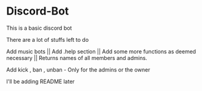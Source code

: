 # Discord-Bot
This is a basic discord bot


There are a lot of stuffs left to do

Add music bots || Add .help section || Add some more functions as deemed necessary || Returns names of all members and admins.

Add kick , ban , unban - Only for the admins or the owner


I'll be adding README later
